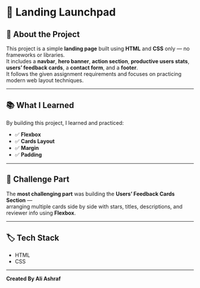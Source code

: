 # 🚀 Landing Launchpad

## 🌟 About the Project

This project is a simple **landing page** built using **HTML** and **CSS** only — no frameworks or libraries.  
It includes a **navbar**, **hero banner**, **action section**, **productive users stats**, **users’ feedback cards**, a **contact form**, and a **footer**.  
It follows the given assignment requirements and focuses on practicing modern web layout techniques.

---

## 📚 What I Learned

By building this project, I learned and practiced:

- ✅ **Flexbox**
- ✅ **Cards Layout**
- ✅ **Margin**
- ✅ **Padding**

---

## 🧩 Challenge Part

The **most challenging part** was building the **Users’ Feedback Cards Section** —  
arranging multiple cards side by side with stars, titles, descriptions, and reviewer info using **Flexbox**.

---

## 🏷️ Tech Stack

- HTML
- CSS

---

**Created By Ali Ashraf**
